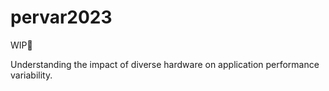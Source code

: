 # pervar2023
WIP🚧

Understanding the impact of diverse hardware on application performance variability.
